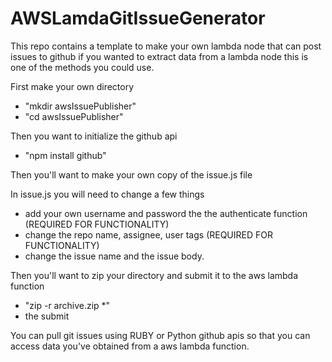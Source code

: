# AWSLamdaGitIssueGenerator
This repo contains a template to make your own lambda node that can post issues to github if you wanted to extract data from a lambda node this is one of the methods you could use.

First make your own directory
  - "mkdir awsIssuePublisher"
  - "cd awsIssuePublisher"
 
  
Then you want to initialize the github api
  - "npm install github"

  
Then you'll want to make your own copy of the issue.js file

In issue.js you will need to change a few things
  - add your own username and password the the authenticate function (REQUIRED FOR FUNCTIONALITY)
  - change the repo name, assignee, user tags (REQUIRED FOR FUNCTIONALITY)
  - change the issue name and the issue body.

Then you'll want to zip your directory and submit it to the aws lambda function
  - "zip -r archive.zip *"
  - the submit

You can pull git issues using RUBY or Python github apis so that you can access data you've obtained from a aws lambda function.
